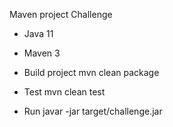 Maven project Challenge

- Java 11
- Maven 3

- Build project 
mvn clean package

- Test 
mvn clean test

- Run
javar -jar target/challenge.jar

